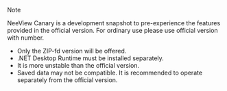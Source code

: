 > [!NOTE]
> NeeView Canary is a development snapshot to pre-experience the features provided in the official version.
> For ordinary use please use official version with number.

  * Only the ZIP-fd version will be offered.
  * .NET Desktop Runtime must be installed separately.
  * It is more unstable than the official version.
  * Saved data may not be compatible. It is recommended to operate separately from the official version.